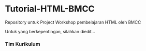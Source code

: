 # Tutorial-HTML-BMCC
Repository untuk Project Workshop pembelajaran HTML oleh BMCC

Untuk yang berkepentingan, silahkan diedit...

### Tim Kurikulum
